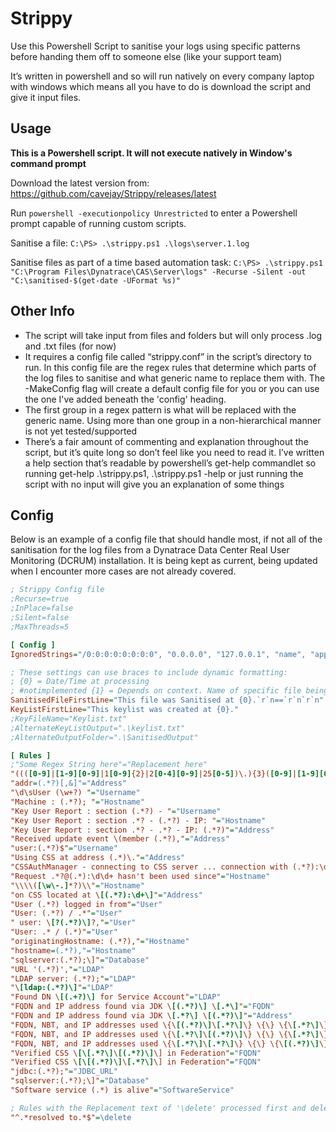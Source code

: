 # Strippy
Use this Powershell Script to sanitise your logs using specific patterns before handing them off to someone else (like your support team)

It’s written in powershell and so will run natively on every company laptop with windows which means all you have to do is download the script and give it input files. 


## Usage

**This is a Powershell script. It will not execute natively in Window's command prompt**

Download the latest version from: https://github.com/cavejay/Strippy/releases/latest

Run `powershell -executionpolicy Unrestricted` to enter a Powershell prompt capable of running custom scripts.

Sanitise a file: `C:\PS> .\strippy.ps1 .\logs\server.1.log`

Sanitise files as part of a time based automation task: `C:\PS> .\strippy.ps1 "C:\Program Files\Dynatrace\CAS\Server\logs" -Recurse -Silent -out "C:\sanitised-$(get-date -UFormat %s)"`

## Other Info
- The script will take input from files and folders but will only process .log and .txt files (for now)
- It requires a config file called “strippy.conf” in the script’s directory to run. In this config file are the regex rules that determine which parts of the log files to sanitise and what generic name to replace them with. The -MakeConfig flag will create a default config file for you or you can use the one I've added beneath the 'config' heading.
- The first group in a regex pattern is what will be replaced with the generic name. Using more than one group in a non-hierarchical manner is not yet tested/supported
- There’s a fair amount of commenting and explanation throughout the script, but it’s quite long so don’t feel like you need to read it. I’ve written a help section that’s readable by powershell’s get-help commandlet so running get-help .\strippy.ps1, .\strippy.ps1 -help or just running the script with no input will give you an explanation of some things

## Config

Below is an example of a config file that should handle most, if not all of the sanitisation for the log files from a Dynatrace Data Center Real User Monitoring (DCRUM) installation. It is being kept as current, being updated when I encounter more cases are not already covered.

```ini
; Strippy Config file
;Recurse=true
;InPlace=false
;Silent=false
;MaxThreads=5

[ Config ]
IgnoredStrings="/0:0:0:0:0:0:0:0", "0.0.0.0", "127.0.0.1", "name", "applications", ""

; These settings can use braces to include dynamic formatting: 
; {0} = Date/Time at processing
; #notimplemented {1} = Depends on context. Name of specific file being processed where relevant otherwise it's the name of the Folder/File provided to Strippy 
SanitisedFileFirstLine="This file was Sanitised at {0}.`r`n==`r`n`r`n"
KeyListFirstLine="This keylist was created at {0}."
;KeyFileName="Keylist.txt"
;AlternateKeyListOutput=".\keylist.txt"
;AlternateOutputFolder=".\SanitisedOutput"

[ Rules ]
;"Some Regex String here"="Replacement here"
"((([0-9]|[1-9][0-9]|1[0-9]{2}|2[0-4][0-9]|25[0-5])\.){3}([0-9]|[1-9][0-9]|1[0-9]{2}|2[0-4][0-9]|25[0-5]))[^\d]"="Address"
"addr=(.*?)[,&]"="Address"
"\d\sUser (\w+?) "="Username"
"Machine : (.*?); "="Hostname"
"Key User Report : section (.*?) - "="Username"
"Key User Report : section .*? - (.*?) - IP: "="Hostname"
"Key User Report : section .*? - .*? - IP: (.*?)"="Address"
"Received update event \(member (.*?),"="Address"
"user:(.*?)$"="Username"
"Using CSS at address (.*)\."="Address"
"CSSAuthManager - connecting to CSS server ... connection with (.*?):\d\d+ established"="Hostname"
"Request .*?@(.*):\d\d+ hasn't been used since"="Hostname"
"\\\\([\w\-.]*?)\\"="Hostname"
"on CSS located at \[(.*?):\d+\]"="Address"
"User (.*?) logged in from"="User"
"User: (.*?) / .*"="User"
" user: \[?(.*?)\]?,"="User"
"User: .* / (.*)"="User"
"originatingHostname: (.*?),"="Hostname"
"hostname=(.*?),"="Hostname"
"sqlserver:(.*?);\]"="Database"
"URL '(.*?)',"="LDAP"
"LDAP server: (.*?);"="LDAP"
"\[ldap:(.*?)\]"="LDAP"
"Found DN \[(.+?)\] for Service Account"="LDAP"
"FQDN and IP address found via JDK \[(.*?)\] \[.*\]"="FQDN"
"FQDN and IP address found via JDK \[.*?\] \[(.*?)\]"="Address"
"FQDN, NBT, and IP addresses used \{\[(.*?)\]\[.*?\]\} \{\} \{\[.*?\]\}"="FQDN"
"FQDN, NBT, and IP addresses used \{\[.*?\]\[(.*?)\]\} \{\} \{\[.*?\]\}"="NBT"
"FQDN, NBT, and IP addresses used \{\[.*?\]\[.*?\]\} \{\} \{\[(.*?)\]\}"="Address"
"Verified CSS \[\[.*?\]\[(.*?)\]\] in Federation"="FQDN"
"Verified CSS \[\[(.*?)\]\[.*?\]\] in Federation"="FQDN"
"jdbc:(.*?);"="JDBC_URL"
"sqlserver:(.*?);\]"="Database"
"Software service (.*) is alive"="SoftwareService"

; Rules with the Replacement text of '\delete' processed first and deleted entirely
"^.*resolved to.*$"=\delete
```
